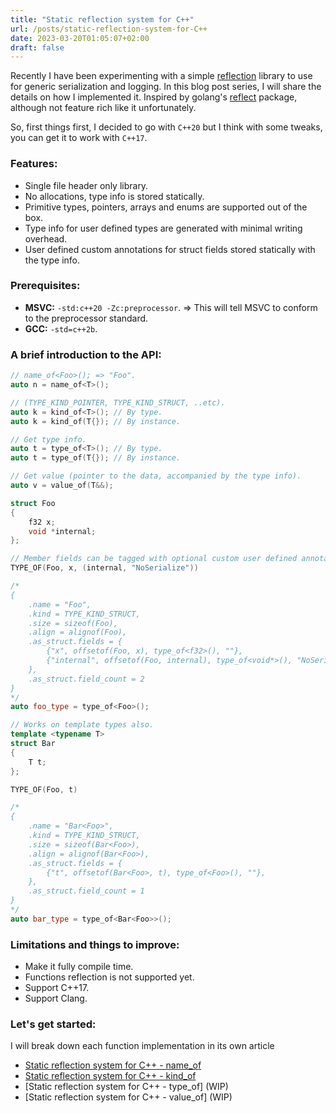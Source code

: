 ```yaml
---
title: "Static reflection system for C++"
url: /posts/static-reflection-system-for-C++
date: 2023-03-20T01:05:07+02:00
draft: false
---
```


Recently I have been experimenting with a simple [reflection](https://github.com/M-Fatah/reflect) library to use for generic serialization and logging. In this blog post series, I will share the details on how I implemented it. Inspired by golang's [reflect](https://pkg.go.dev/reflect) package, although not feature rich like it unfortunately.

So, first things first, I decided to go with `C++20` but I think with some tweaks, you can get it to work with `C++17`.

### Features:
- Single file header only library.
- No allocations, type info is stored statically.
- Primitive types, pointers, arrays and enums are supported out of the box.
- Type info for user defined types are generated with minimal writing overhead.
- User defined custom annotations for struct fields stored statically with the type info.

### Prerequisites:
- **MSVC:** `-std:c++20 -Zc:preprocessor`. => This will tell MSVC to conform to the preprocessor standard.
- **GCC:** `-std=c++2b`.

### A brief introduction to the API:
```C++
// name_of<Foo>(); => "Foo".
auto n = name_of<T>();

// (TYPE_KIND_POINTER, TYPE_KIND_STRUCT, ..etc).
auto k = kind_of<T>(); // By type.
auto k = kind_of(T{}); // By instance.

// Get type info.
auto t = type_of<T>(); // By type.
auto t = type_of(T{}); // By instance.

// Get value (pointer to the data, accompanied by the type info).
auto v = value_of(T&&);

struct Foo
{
    f32 x;
    void *internal;
};

// Member fields can be tagged with optional custom user defined annotations.
TYPE_OF(Foo, x, (internal, "NoSerialize"))

/*
{
    .name = "Foo",
    .kind = TYPE_KIND_STRUCT,
    .size = sizeof(Foo),
    .align = alignof(Foo),
    .as_struct.fields = {
        {"x", offsetof(Foo, x), type_of<f32>(), ""},
        {"internal", offsetof(Foo, internal), type_of<void*>(), "NoSerialize"}
    },
    .as_struct.field_count = 2
}
*/
auto foo_type = type_of<Foo>();

// Works on template types also.
template <typename T>
struct Bar
{
    T t;
};

TYPE_OF(Foo, t)

/*
{
    .name = "Bar<Foo>",
    .kind = TYPE_KIND_STRUCT,
    .size = sizeof(Bar<Foo>),
    .align = alignof(Bar<Foo>),
    .as_struct.fields = {
        {"t", offsetof(Bar<Foo>, t), type_of<Foo>(), ""},
    },
    .as_struct.field_count = 1
}
*/
auto bar_type = type_of<Bar<Foo>>();
```

### Limitations and things to improve:
- Make it fully compile time.
- Functions reflection is not supported yet.
- Support C++17.
- Support Clang.

### Let's get started:
I will break down each function implementation in its own article
- [Static reflection system for C++ - name_of](https://M-Fatah.github.io/posts/static-reflection-system-for-C++-name_of)
- [Static reflection system for C++ - kind_of](https://M-Fatah.github.io/posts/static-reflection-system-for-C++-kind_of)
- [Static reflection system for C++ - type_of] (WIP)
- [Static reflection system for C++ - value_of] (WIP)